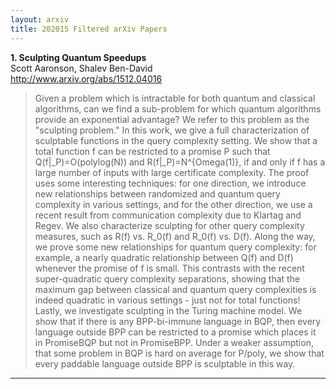 ```yaml
---
layout: arxiv
title: 202015 Filtered arXiv Papers
---
```


**1.    Sculpting Quantum Speedups**  
Scott Aaronson, Shalev Ben-David  
http://www.arxiv.org/abs/1512.04016  
<blockquote>
<p>
Given a problem which is intractable for both quantum and classical algorithms, can we find a sub-problem for which quantum algorithms provide an exponential advantage? We refer to this problem as the "sculpting problem." In this work, we give a full characterization of sculptable functions in the query complexity setting. We show that a total function f can be restricted to a promise P such that Q(f|_P)=O(polylog(N)) and R(f|_P)=N^{Omega(1)}, if and only if f has a large number of inputs with large certificate complexity. The proof uses some interesting techniques: for one direction, we introduce new relationships between randomized and quantum query complexity in various settings, and for the other direction, we use a recent result from communication complexity due to Klartag and Regev. We also characterize sculpting for other query complexity measures, such as R(f) vs. R_0(f) and R_0(f) vs. D(f). Along the way, we prove some new relationships for quantum query complexity: for example, a nearly quadratic relationship between Q(f) and D(f) whenever the promise of f is small. This contrasts with the recent super-quadratic query complexity separations, showing that the maximum gap between classical and quantum query complexities is indeed quadratic in various settings - just not for total functions! Lastly, we investigate sculpting in the Turing machine model. We show that if there is any BPP-bi-immune language in BQP, then every language outside BPP can be restricted to a promise which places it in PromiseBQP but not in PromiseBPP. Under a weaker assumption, that some problem in BQP is hard on average for P/poly, we show that every paddable language outside BPP is sculptable in this way.
</p>
</blockquote>

------

